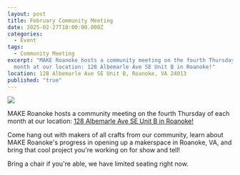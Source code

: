 ```yaml
---
layout: post
title: February Community Meeting
date: 2025-02-27T18:00:00.000Z
categories:
  - Event
tags:
  - Community Meeting
excerpt: "MAKE Roanoke hosts a community meeting on the fourth Thursday of each
  month at our location: 128 Albemarle Ave SE Unit B in Roanoke!"
location: 128 Albemarle Ave SE Unit B, Roanoke, VA 24013
published: "true"
---
```

![](/assets/images/february-community-meeting-flyer.png)

MAKE Roanoke hosts a community meeting on the fourth Thursday of each month at our location: [128 Albemarle Ave SE Unit B in Roanoke!](https://maps.app.goo.gl/eZaC8zNCK5MxukF8A)

Come hang out with makers of all crafts from our community, learn about MAKE Roanoke's progress in opening up a makerspace in Roanoke, VA, and bring that cool project you're working on for show and tell!

Bring a chair if you're able, we have limited seating right now.
